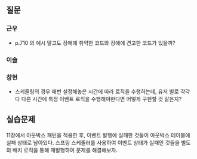 ## 질문
### 근우
- p.710 의 예시 말고도 장애에 취약한 코드와 장애에 견고한 코드가 있을까?

### 이슬

### 창현
- 스케줄링의 경우 매번 설정해놓은 시간에 따라 로직을 수행하는데, 유저 별로 각각 다 다른 시간에 특정 이벤트 로직을 수행해야한다면 어떻게 구현할 것 같은지?

## 실습문제
11장에서 아웃박스 패턴을 적용한 후, 이벤트 발행에 실패한 것들이 아웃박스 테이블에 실패 상태로 남아있다. 스프링 스케줄러를 사용하여 이벤트 상태가 실패인 것들을 별도의 배치 로직을 통해 재발행하여 문제를 해결해보자.
